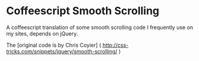 # Coffeescript Smooth Scrolling
A coffeescript translation of some smooth scrolling code I frequently use on my sites, depends on jQuery. 

The [original code is by Chris Coyier] ( http://css-tricks.com/snippets/jquery/smooth-scrolling/ )